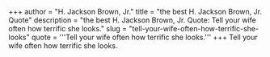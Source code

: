 +++
author = "H. Jackson Brown, Jr."
title = "the best H. Jackson Brown, Jr. Quote"
description = "the best H. Jackson Brown, Jr. Quote: Tell your wife often how terrific she looks."
slug = "tell-your-wife-often-how-terrific-she-looks"
quote = '''Tell your wife often how terrific she looks.'''
+++
Tell your wife often how terrific she looks.
